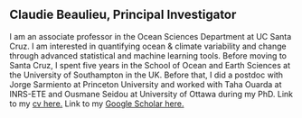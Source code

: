 ## Claudie Beaulieu, Principal Investigator

I am an associate professor in the Ocean Sciences Department at UC Santa Cruz. I am interested in quantifying ocean & climate variability and change through advanced statistical and machine learning tools. Before moving to Santa Cruz, I spent five years in the School of Ocean and Earth Sciences at the University of Southampton in the UK. Before that, I did a postdoc with Jorge Sarmiento at Princeton University and worked with Taha Ouarda at INRS-ETE and Ousmane Seidou at University of Ottawa during my PhD. Link to my [cv here.](https://claudiebeaulieu.github.io/cv/) Link to my [Google Scholar here.](https://scholar.google.com/citations?user=kIrFYFcAAAAJ&hl=en)
